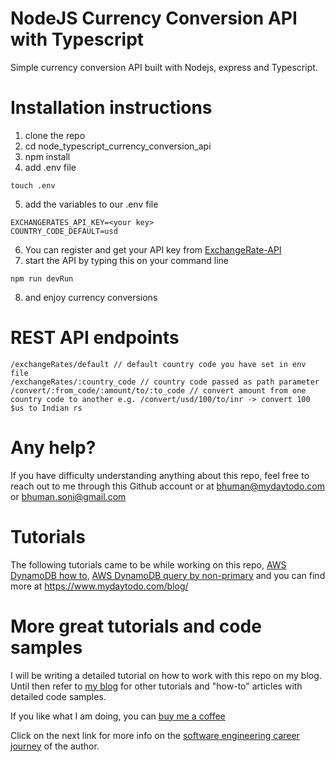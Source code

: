 # NodeJS Currency Conversion API with Typescript

Simple currency conversion API built with Nodejs, express and Typescript.

# Installation instructions
1. clone the repo 
2. cd node_typescript_currency_conversion_api
3. npm install
4. add .env file
```
touch .env
```
5. add the variables to our .env file
```
EXCHANGERATES_API_KEY=<your key>
COUNTRY_CODE_DEFAULT=usd
```
6. You can register and get your API key from [ExchangeRate-API]
7. start the API by typing this on your command line
```
npm run devRun
```
8. and enjoy currency conversions

# REST API endpoints
```
/exchangeRates/default // default country code you have set in env file
/exchangeRates/:country_code // country code passed as path parameter
/convert/:from_code/:amount/to/:to_code // convert amount from one country code to another e.g. /convert/usd/100/to/inr -> convert 100 $us to Indian rs
```

# Any help?
If you have difficulty understanding anything about this repo, feel free to reach out to me through this Github account or at bhuman@mydaytodo.com or bhuman.soni@gmail.com

# Tutorials
The following tutorials came to be while working on this repo, [AWS DynamoDB how to], [AWS DynamoDB query by non-primary] and you can find more at https://www.mydaytodo.com/blog/

# More great tutorials and code samples
I will be writing a detailed tutorial on how to work with this repo on my blog. Until then refer to [my blog] for other tutorials and "how-to" articles with detailed code samples.

If you like what I am doing, you can [buy me a coffee]

Click on the next link for more info on the [software engineering career journey] of the author.

[AWS DynamoDB query by non-primary]: https://mydaytodo.com/how-to-query-dynamodb-with-non-primary-key-column/
[AWS DynamoDB how to]: https://mydaytodo.com/aws-dynamodb-typescript-how-to/
[frontend in the repo]: https://github.com/cptdanko/react_typescript_todo_list
[native iOS app]: https://apps.apple.com/au/app/my-day-to-do-smart-task-list/id1020072048
[line 16]: https://github.com/cptdanko/nodetypescriptcrudnotes/blob/main/src/db.ts#L16
[my blog]: https://mydaytodo.com/blog/
[line 17]: https://github.com/cptdanko/nodetypescriptcrudnotes/blob/main/src/db.ts#L17
[AWS docs]: https://docs.aws.amazon.com/cli/latest/userguide/cli-configure-envvars.html
[blogpost]: https://mydaytodo.com/blog/
[this blog]: https://mydaytodo.com/blog/
[buy me a coffee]: https://www.buymeacoffee.com/bhumansoni
[software engineering career journey]: https://mydaytodo.com/the-3-stages-of-a-software-engineering-career/
[ExchangeRate-API]: https://www.exchangerate-api.com/
